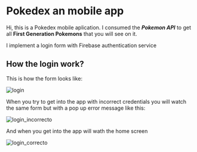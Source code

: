 # Pokedex an mobile app

Hi, this is a Pokedex mobile aplication. I consumed the **_Pokemon API_** to get all **First Generation Pokemons** that you will see on it.

I implement a login form with Firebase authentication service


## **How the login work?**

This is how the form looks like:

![login](https://github.com/Sebascerboni/pokedex/assets/90151064/e0d3f640-ba35-496c-a5a0-d71b45382bd1)

When you try to get into the app with incorrect credentials you will watch the same form but with a pop up error message like this:

![login_incorrecto](https://github.com/Sebascerboni/pokedex/assets/90151064/8717a38f-6ec6-4519-9257-c9b69865a340)

And when you get into the app will wath the home screen

![login_correcto](https://github.com/Sebascerboni/pokedex/assets/90151064/a3d23dcd-b42e-411c-9bf1-d7d3430264fd)
